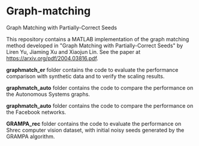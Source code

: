 # Graph-matching
Graph Matching with Partially-Correct Seeds

This repository contains a MATLAB implementation of the graph matching method developed in "Graph Matching with Partially-Correct Seeds" by Liren Yu, Jiaming Xu and Xiaojun Lin. See the paper at https://arxiv.org/pdf/2004.03816.pdf.

**graphmatch_er** folder contains the code to evaluate the performance comparison with synthetic data and to verify the scaling  results.

**graphmatch_auto** folder contains the code to compare the performance on the Autonomous Systems graphs. 

**graphmatch_auto** folder contains the code to compare the performance on the Facebook networks. 

**GRAMPA_rec** folder contains the code to evaluate the performance on Shrec computer vision dataset, with initial noisy seeds generated by the GRAMPA algorithm.



